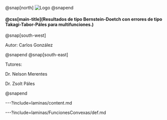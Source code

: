 @snap[north]
  <img src="https://upload.wikimedia.org/wikipedia/en/c/c3/SelloUCV.png" alt="Logo" class="ucv-logo">
@snapend

#### @css[main-title](Resultados de tipo Bernstein-Doetch con errores de tipo Takagi-Tabor-Páles para multifunciones.)

@snap[south-west]
  <p> Autor: Carlos González </p>
@snapend
@snap[south-east]
  <p>Tutores:  </p>
  <p>Dr. Nelson Merentes </p>
  <p>Dr. Zsolt Páles  </p>
@snapend


---?include=laminas/content.md

---?include=laminas/FuncionesConvexas/def.md

<script type='text/javascript'>
  
  function test() {
    alert("Epa", MathJax);
  }
</script>